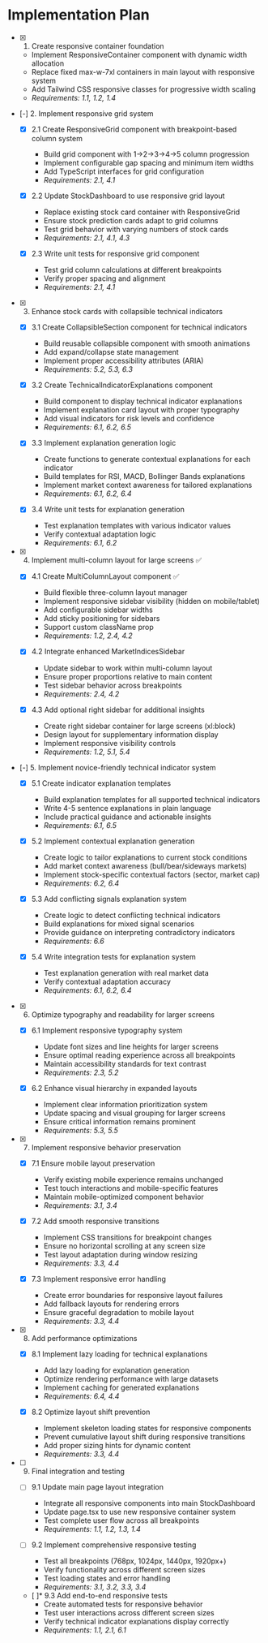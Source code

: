 # Implementation Plan

- [x] 1. Create responsive container foundation
  - Implement ResponsiveContainer component with dynamic width allocation
  - Replace fixed max-w-7xl containers in main layout with responsive system
  - Add Tailwind CSS responsive classes for progressive width scaling
  - _Requirements: 1.1, 1.2, 1.4_

- [-] 2. Implement responsive grid system
  - [x] 2.1 Create ResponsiveGrid component with breakpoint-based column system
    - Build grid component with 1→2→3→4→5 column progression
    - Implement configurable gap spacing and minimum item widths
    - Add TypeScript interfaces for grid configuration
    - _Requirements: 2.1, 4.1_

  - [x] 2.2 Update StockDashboard to use responsive grid layout
    - Replace existing stock card container with ResponsiveGrid
    - Ensure stock prediction cards adapt to grid columns
    - Test grid behavior with varying numbers of stock cards
    - _Requirements: 2.1, 4.1, 4.3_

  - [x] 2.3 Write unit tests for responsive grid component
    - Test grid column calculations at different breakpoints
    - Verify proper spacing and alignment
    - _Requirements: 2.1, 4.1_

- [x] 3. Enhance stock cards with collapsible technical indicators
  - [x] 3.1 Create CollapsibleSection component for technical indicators
    - Build reusable collapsible component with smooth animations
    - Add expand/collapse state management
    - Implement proper accessibility attributes (ARIA)
    - _Requirements: 5.2, 5.3, 6.3_

  - [x] 3.2 Create TechnicalIndicatorExplanations component
    - Build component to display technical indicator explanations
    - Implement explanation card layout with proper typography
    - Add visual indicators for risk levels and confidence
    - _Requirements: 6.1, 6.2, 6.5_

  - [x] 3.3 Implement explanation generation logic
    - Create functions to generate contextual explanations for each indicator
    - Build templates for RSI, MACD, Bollinger Bands explanations
    - Implement market context awareness for tailored explanations
    - _Requirements: 6.1, 6.2, 6.4_

  - [x] 3.4 Write unit tests for explanation generation
    - Test explanation templates with various indicator values
    - Verify contextual adaptation logic
    - _Requirements: 6.1, 6.2_

- [x] 4. Implement multi-column layout for large screens ✅
  - [x] 4.1 Create MultiColumnLayout component ✅
    - Build flexible three-column layout manager
    - Implement responsive sidebar visibility (hidden on mobile/tablet)
    - Add configurable sidebar widths
    - Add sticky positioning for sidebars
    - Support custom className prop
    - _Requirements: 1.2, 2.4, 4.2_

  - [x] 4.2 Integrate enhanced MarketIndicesSidebar
    - Update sidebar to work within multi-column layout
    - Ensure proper proportions relative to main content
    - Test sidebar behavior across breakpoints
    - _Requirements: 2.4, 4.2_

  - [x] 4.3 Add optional right sidebar for additional insights
    - Create right sidebar container for large screens (xl:block)
    - Design layout for supplementary information display
    - Implement responsive visibility controls
    - _Requirements: 1.2, 5.1, 5.4_

- [-] 5. Implement novice-friendly technical indicator system
  - [x] 5.1 Create indicator explanation templates
    - Build explanation templates for all supported technical indicators
    - Write 4-5 sentence explanations in plain language
    - Include practical guidance and actionable insights
    - _Requirements: 6.1, 6.5_

  - [x] 5.2 Implement contextual explanation generation
    - Create logic to tailor explanations to current stock conditions
    - Add market context awareness (bull/bear/sideways markets)
    - Implement stock-specific contextual factors (sector, market cap)
    - _Requirements: 6.2, 6.4_

  - [x] 5.3 Add conflicting signals explanation system
    - Create logic to detect conflicting technical indicators
    - Build explanations for mixed signal scenarios
    - Provide guidance on interpreting contradictory indicators
    - _Requirements: 6.6_

  - [x] 5.4 Write integration tests for explanation system
    - Test explanation generation with real market data
    - Verify contextual adaptation accuracy
    - _Requirements: 6.1, 6.2, 6.4_

- [x] 6. Optimize typography and readability for larger screens
  - [x] 6.1 Implement responsive typography system
    - Update font sizes and line heights for larger screens
    - Ensure optimal reading experience across all breakpoints
    - Maintain accessibility standards for text contrast
    - _Requirements: 2.3, 5.2_

  - [x] 6.2 Enhance visual hierarchy in expanded layouts
    - Implement clear information prioritization system
    - Update spacing and visual grouping for larger screens
    - Ensure critical information remains prominent
    - _Requirements: 5.3, 5.5_

- [x] 7. Implement responsive behavior preservation
  - [x] 7.1 Ensure mobile layout preservation
    - Verify existing mobile experience remains unchanged
    - Test touch interactions and mobile-specific features
    - Maintain mobile-optimized component behavior
    - _Requirements: 3.1, 3.4_

  - [x] 7.2 Add smooth responsive transitions
    - Implement CSS transitions for breakpoint changes
    - Ensure no horizontal scrolling at any screen size
    - Test layout adaptation during window resizing
    - _Requirements: 3.3, 4.4_

  - [x] 7.3 Implement responsive error handling
    - Create error boundaries for responsive layout failures
    - Add fallback layouts for rendering errors
    - Ensure graceful degradation to mobile layout
    - _Requirements: 3.3, 4.4_

- [x] 8. Add performance optimizations
  - [x] 8.1 Implement lazy loading for technical explanations
    - Add lazy loading for explanation generation
    - Optimize rendering performance with large datasets
    - Implement caching for generated explanations
    - _Requirements: 6.4, 4.4_

  - [x] 8.2 Optimize layout shift prevention
    - Implement skeleton loading states for responsive components
    - Prevent cumulative layout shift during responsive transitions
    - Add proper sizing hints for dynamic content
    - _Requirements: 3.3, 4.4_

- [ ] 9. Final integration and testing
  - [ ] 9.1 Update main page layout integration
    - Integrate all responsive components into main StockDashboard
    - Update page.tsx to use new responsive container system
    - Test complete user flow across all breakpoints
    - _Requirements: 1.1, 1.2, 1.3, 1.4_

  - [ ] 9.2 Implement comprehensive responsive testing
    - Test all breakpoints (768px, 1024px, 1440px, 1920px+)
    - Verify functionality across different screen sizes
    - Test loading states and error handling
    - _Requirements: 3.1, 3.2, 3.3, 3.4_

  - [ ]* 9.3 Add end-to-end responsive tests
    - Create automated tests for responsive behavior
    - Test user interactions across different screen sizes
    - Verify technical indicator explanations display correctly
    - _Requirements: 1.1, 2.1, 6.1_